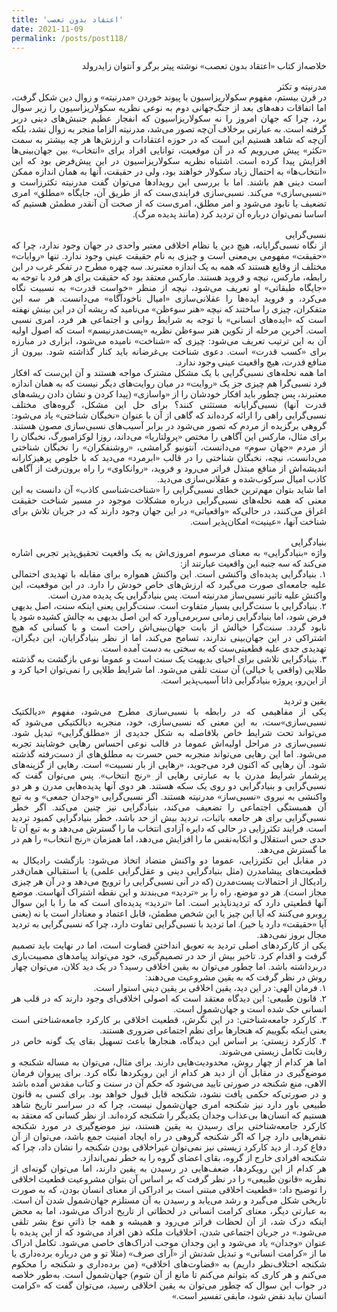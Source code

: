 ```yaml
---
title: 'اعتقاد بدون تعصب'
date: 2021-11-09
permalink: /posts/post118/
---
```

<div align="justify" dir="rtl" style="font-family:vazir;">

خلاصه‌از کتاب «اعتقاد بدون تعصب» نوشته پیتر برگر و آنتوان زایدرولد<br>
<br>
مدرنیته و تکثر<br>
در قرن بیستم، مفهوم سکولاریزاسیون با پیوند خوردن «مدرنیته» و زوال دین شکل گرفت، اما اتفاقات دهه‌های بعد از جنگ‌جهانی دوم به نوعی نظریه سکولاریزاسیون را زیر سوال برد، چرا که جهان امروز را نه سکولاریزاسیون که انفجار عظیم جنبش‌های دینی دربر گرفته است. به عبارتی برخلاف آن‌چه تصور می‌شد، مدرنیته الزاما منجر به زوال نشد، بلکه آن‌چه که شاهد هستیم این است که در حوزه اعتقادات و ارزش‌ها هر چه بیشتر به سمت «تکثر» پیش می‌رویم که در آن موقعیت، توانایی افراد برای «انتخاب» بین جهان‌بینی‌ها افزایش پیدا کرده است. اشتباه نظریه سکولاریزاسیون در این پیش‌فرض بود که این «انتخاب‌ها» به احتمال زیاد سکولار خواهند بود، ولی در حقیقت، آنها به همان اندازه ممکن است دینی هم باشند. اما با بررسی این رویدادها می‌توان گفت مدرنیته تکثرزاست و «نسبی‌سازی» می‌کند. نسبی‌سازی فرایندی‌ست که از طریق آن، جایگاه «مطلق» امری تضعیف یا نابود می‌شود و امر مطلق، امری‌ست که از صحت آن آنقدر مطمئن هستیم که اساسا نمی‌توان درباره آن تردید کرد (مانند پدیده مرگ). <br>
<br>
نسبی‌گرایی<br>
از نگاه نسبی‌گرایانه، هیچ دین یا نظام اخلاقی معتبر واحدی در جهان وجود ندارد، چرا که «حقیقت» مفهومی بی‌معنی است و چیزی به نام حقیقت عینی وجود ندارد. تنها «روایات» مختلف از وقایع هستند که همه به یک اندازه معتبرند. سه چهره مطرح در تفکر غرب در این رابطه، مارکس، نیچه و فروید هستند. مارکس معتقد بود که حقیقت برای هر فرد با توجه به «جایگاه طبقاتی» او تعریف می‌شود، نیچه از منظر «خواست قدرت» به نسبیت نگاه می‌کرد، و فروید ایده‌ها را عقلانی‌سازی «امیال ناخودآگاه» می‌دانست. هر سه این متفکران، چیزی را ساختند که نیچه «هنر سوءظن» می‌نامید که ریشه آن در این بینش نهفته است که «ایده‌های انسانی» با توجه به شرایط روانی و اجتماعی هر فرد، امری نسبی است. آخرین مرحله از تکوین هنر سوءظن نظریه «پست‌مدرنیسم» است که اصول اولیه آن به این ترتیب تعریف می‌شود: چیزی که «شناخت» نامیده می‌شود، ابزاری در مبارزه برای «کسب قدرت» است. دعوی شناخت بی‌غرضانه باید کنار گذاشته شود. بیرون از منافع قدرت، هیچ واقعیت عینی وجود ندارد.<br>
اما همه نحله‌های نسبی‌گرایی با یک مشکل مشترک مواجه هستند و آن این‌ست که افکار فرد نسبی‌گرا هم چیزی جز یک «روایت» در میان روایت‌های دیگر نیست که به همان اندازه معتبرند، پس چطور باید افکار خودشان را از «واسازی» (پیدا کردن و نشان دادن ریشه‌های قدرت آنها) نسبی‌گرایانه مستثنی کنند؟ برای حل این مشکل، گروه‌های مختلف نسبی‌گرایی راهی را ارائه کرده‌اند که گاهی از آن با عنوان «نخبگان شناختی» یاد می‌شود: گروهی برگزیده از مردم که تصور می‌شود در برابر آسیب‌های نسبی‌سازی مصون هستند. برای مثال، مارکس این آگاهی را مختص «پرولتاریا» می‌داند، روزا لوکزامبورگ، نخبگان را از مردم «جهان سوم» می‌دانست، آنتونیو گرامشی، «روشنفکران» را نخبگان شناختی می‌دانست، نیچه، نخبگان شناختی را در قالب «ابرمرد» می‌دید که با خلوص پرهیزکارانه اندیشه‌اش از منافع مبتذل فراتر می‌رود و فروید، «روانکاوی» را راه برون‌رفت از آگاهی کاذب امیال سرکوب‌شده و عقلانی‌سازی می‌دید.<br>
اما شاید بتوان مهم‌ترین خطای نسبی‌گرایی را «شناخت‌شناسی کاذب» آن دانست به این معنی که همه نحله‌های نسبی‌گرایی درباره مشکلات موجود در مسیر شناخت حقیقت اغراق می‌کنند، در حالی‌که «واقعیاتی» در این جهان وجود دارند که در جریان تلاش برای شناخت آنها، «عینیت» امکان‌پذیر است.<br>
<br>
بنیادگرایی<br>
واژه «بنیادگرایی» به معنای مرسوم امروزی‌اش به یک واقعیت تحقیق‌پذیر تجربی اشاره می‌کند که سه جنبه این واقعیت عبارتند از:<br>
۱. بنیادگرایی پدیده‌ای واکنشی است. این واکنش همواره برای مقابله با تهدیدی احتمالی علیه جامعه‌ای صورت می‌گیرد که ارزش‌های خاص خودش را دارد. در این موقعیت، این واکنش علیه تاثیر نسبی‌ساز مدرنیته است. پس بنیادگرایی یک پدیده مدرن است.<br>
۲. بنیادگرایی با سنت‌گرایی بسیار متفاوت است. سنت‌گرایی یعنی اینکه سنت، اصل بدیهی فرض شود، اما بنیادگرایی زمانی سربرمی‌آورد که این اصل بدیهی به چالش کشیده شود یا نابود گردد. سنت‌گرا خیالش از بابت جهان‌بینی‌اش راحت است و با کسانی که هیچ اشتراکی در این جهان‌بینی ندارند، تسامح می‌کند، اما از نظر بنیادگرایان، این دیگران، تهدیدی جدی علیه قطعیتی‌ست که به سختی به دست آمده است.<br>
۳. بنیادگرایی تلاشی برای احیای بدیهیت یک سنت است و عموما نوعی بازگشت به گذشته طلایی (واقعی یا خیالی) آن سنت تلقی می‌شود. اما شرایط طلایی را نمی‌توان احیا کرد و از این‌رو، پروژه بنیادگرایی ذاتا آسیب‌پذیر است.<br>
<br>
یقین و تردید<br>
یکی از مفاهیمی که در رابطه با نسبی‌سازی مطرح می‌شود، مفهوم «دیالکتیک نسبی‌سازی»ست، به این معنی که نسبی‌سازی، خود، منجربه دیالکتیکی می‌شود که می‌تواند تحت شرایط خاص بلافاصله به شکل جدیدی از «مطلق‌گرایی» تبدیل شود. نسبی‌سازی در مراحل اولیه‌اش عموما در قالب نوعی احساس رهایی خوشایند تجربه می‌شود. اما این رهایی می‌تواند منجربه حس حسرت به مطلق‌های از دست‌رفته گذشته شود. آن رهایی که اکنون فرد می‌جوید، «رهایی از بار نسبیت» است. رهایی از گزینه‌های پرشمار شرایط مدرن یا به عبارتی رهایی از «رنج انتخاب». پس می‌توان گفت که نسبی‌گرایی و بنیادگرایی دو روی یک سکه هستند. هر دوی آنها پدیده‌هایی مدرن و هر دو واکنشی به نیروی «نسبی‌ساز» مدرنیته هستند. اگر نسبی‌گرایی «وجدان جمعی» و به تبع آن همبستگی اجتماعی را تضعیف می‌کند، بنیادگرایی نیز چنین می‌کند. اگر خطر نسبی‌گرایی برای هر جامعه باثبات، تردید بیش از حد باشد، خطر بنیادگرایی کمبود تردید است. فرایند تکثرزایی در حالی که دایره آزادی انتخاب ما را گسترش می‌دهد و به تبع آن تا حدی حس استقلال و اتکابه‌نفس ما را افزایش می‌دهد، اما همزمان «رنج انتخاب» را هم در ما گسترش می‌دهد.<br>
در مقابل این تکثرزایی، عموما دو واکنش متضاد اتخاذ می‌شود: بازگشت رادیکال به قطعیت‌های پیشامدرن (مثل بنیادگرایی دینی و عقل‌گرایی علمی) یا استقبالی همان‌قدر رادیکال از احتمالات پست‌مدرن (که در آنی نسبی‌گرایی را ترویج می‌دهد و در آن هر چیزی مجاز است). هر دو موضع، راه را بر «تردید» می‌بندند و این نقطه اشتراک آنهاست. موضع آنها قطعیتی دارد که تردیدناپذیر است. اما «تردید» پدید‌ه‌ای است که ما را با این سوال روبرو می‌کنند که آیا این چیز یا این شخص مطمئن، قابل اعتماد و معنادار است یا نه (یعنی آیا «حقیقت» دارد یا خیر). اما تردید با نسبی‌گرایی تفاوت دارد، چرا که نسبی‌گرایی به تردید مجال بروز نمی‌دهد.<br>
یکی از کارکردهای اصلی تردید به تعویق انداختن قضاوت است، اما در نهایت باید تصمیم گرفت و اقدام کرد. تاخیر بیش از حد در تصمیم‌گیری، خود می‌تواند پیامدهای مصیبت‌باری دربرداشته باشد. اما چطور می‌توان به یقین اخلاقی رسید؟ در یک دید کلان، می‌توان چهار روش در نظر گرفت که به یقین مشروعیت می‌دهند:<br>
۱. فرمان الهی: در این دید، یقین اخلاقی بر یقین دینی استوار است.<br>
۲. قانون طبیعی: این دیدگاه معتقد است که اصولی اخلاقی‌ای وجود دارند که در قلب هر انسانی حک شده است و جهان‌شمول است.<br>
۳. کارکرد جامعه‌شناختی: در این نگرش، قطعیت اخلاقی بر کارکرد جامعه‌شناختی است یعنی اینکه بگوییم که هنجارها برای نظم اجتماعی ضروری هستند.<br>
۴. کارکرد زیستی: بر اساس این دیدگاه، هنجارها باعث تسهیل بقای یک گونه خاص در رقابت تکامل زیستی می‌شوند.<br>
اما هر کدام از چهار روش، محدودیت‌هایی دارند. برای مثال، می‌توان به مساله شکنجه و موضع‌گیری در مقابل آن از دید هر کدام از این رویکردها نگاه کرد. برای پیروان فرمان الاهی، منع شکنجه در صورتی تایید می‌شود که حکم آن در سنت و کتاب مقدس آمده باشد و در صورتی‌که حکمی یافت نشود، شکنجه قابل قبول خواهد بود. برای کسی به قانون طبیعی باور دارد نیز شکنجه امری جهان‌شمول نیست، چرا که در سراسر تاریخ شاهد هستیم که انسان‌ها بی‌عذاب وجدان یکدیگر را شکنجه کرده‌اند. از نظر کسانی که معتقد به کارکرد جامعه‌شناختی برای رسیدن به یقین هستند، نیز موضع‌گیری در مورد شکنجه نقص‌هایی دارد چرا که اگر شکنجه گروهی در راه ایجاد امنیت جمع باشد، می‌توان از آن دفاع کرد. از دید کارکرد زیستی نیز نمی‌توان غیراخلاقی بودن شکنجه را نشان داد، چرا که شکنجه افرادی خارج از گروه، بقای اعضای گروه را به خطر نمی‌اندازد.<br>
هر کدام از این رویکردها، ضعف‌هایی در رسیدن به یقین دارند، اما می‌توان گونه‌ای از نظریه «قانون طبیعی» را در نظر گرفت که بر اساس آن بتوان مشروعیت قطعیت اخلاقی را توضیح داد: «قطعیت اخلاقی مبتنی است بر ادراکی از معنای انسان بودن، که به صورت تاریخی شکل می‌گیرد و رشد می‌یابد و رسیدن به آن مستلزم جهان‌شمول شدن آن است. به عبارتی دیگر، معنای کرامت انسانی در لحظاتی از تاریخ ادراک می‌شود، اما به محض اینکه درک شد، از آن لحظات فراتر می‌رود و همیشه و همه جا ذاتیِ نوع بشر تلقی می‌شود.» در جریان اجتماعی شدن، اخلاقیات ملکه ذهن افراد می‌شود که از این پدیده با عنوان «وجدان» یاد می‌شود و این وجدان موجب ادراک‌های خاصی می‌شود. تکامل ادراک ما از «کرامت انسانی» و تبدیل شدنش از «آرای صرف» (مثلا تو و من درباره برده‌داری یا شکنجه اختلاف‌نظر داریم) به «قضاوت‌های اخلاقی» (من برده‌داری و شکنجه را محکوم می‌کنم و هر کاری که بتوانم می‌کنم تا مانع از آن شوم) جهان‌شمول است. به‌طور خلاصه در جواب این سوال که چطور می‌توان به یقین اخلاقی رسید، می‌توان گفت که «کرامت انسان نباید نقض شود، مابقی تفسیر است.»
